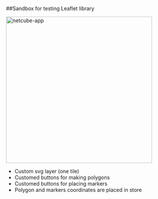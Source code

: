 ##Sandbox for testing Leaflet library


<img src="https://a.radikal.ru/a06/2106/70/d1903156ca3b.jpg" alt="netcube-app" width="400"/>


* Custom svg layer (one tile)
* Customed buttons for making polygons
* Customed buttons for placing markers
* Polygon and markers coordinates are placed in store



